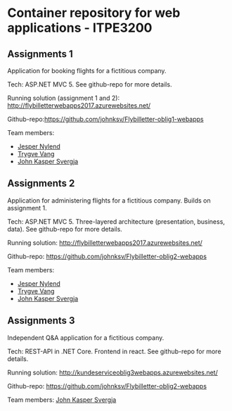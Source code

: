 # Container repository for web applications - ITPE3200
## Assignments 1
Application for booking flights for a fictitious company.

Tech: ASP.NET MVC 5. See github-repo for more details.

Running solution (assignment 1 and 2): http://flybilletterwebapps2017.azurewebsites.net/

Github-repo:https://github.com/johnksv/Flybilletter-oblig1-webapps

Team members:
- [Jesper Nylend](https://github.com/nylend95)
- [Trygve Vang](https://github.com/trygvevang)
- [John Kasper Svergja](https://github.com/johnksv)

## Assignments 2
Application for administering flights for a fictitious company. Builds on assignment 1.

Tech: ASP.NET MVC 5. Three-layered architecture (presentation, business, data). See github-repo for more details.

Running solution: http://flybilletterwebapps2017.azurewebsites.net/

Github-repo: https://github.com/johnksv/Flybilletter-oblig2-webapps

Team members: 
- [Jesper Nylend](https://github.com/nylend95)
- [Trygve Vang](https://github.com/trygvevang)
- [John Kasper Svergja](https://github.com/johnksv)


## Assignments 3
Independent Q&A application for a fictitious company.

Tech: REST-API in .NET Core. Frontend in react. See github-repo for more details.

Running solution: http://kundeserviceoblig3webapps.azurewebsites.net/

Github-repo: https://github.com/johnksv/Flybilletter-oblig2-webapps

Team members: [John Kasper Svergja](https://github.com/johnksv)
